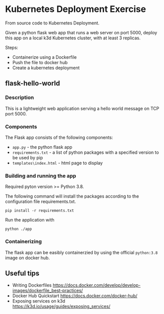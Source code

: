 # Kubernetes Deployment Exercise

From source code to Kubernetes Deployment.

Given a python flask web app that runs a web server on port 5000, deploy this app on a local k3d Kubernetes cluster, with at least 3 replicas.

Steps:

- Containerize using a Dockerfile
- Push the file to docker hub
- Create a kubernetes deployment

## flask-hello-world

### Description

This is a lightweight web application serving a hello world message on TCP port 5000.

### Components

The Flask app consists of the following components:

- `app.py` - the python flask app
- `requirements.txt` - a list of python packages with a specified version to be used by pip
- `templates\index.html` - html page to display

### Building and running the app

Required pyton version >= Python 3.8.

The following command will install the packages according to the configuration file requirements.txt.

```
pip install -r requirements.txt
```

Run the application with

```
python ./app
```

### Containerizing

The flask app can be easibly containerzied by using the official `python:3.8` image on docker hub.

## Useful tips

- Writing Dockerfiles
  https://docs.docker.com/develop/develop-images/dockerfile_best-practices/
- Docker Hub Quickstart
  https://docs.docker.com/docker-hub/
- Exposing services on k3d
  https://k3d.io/usage/guides/exposing_services/
